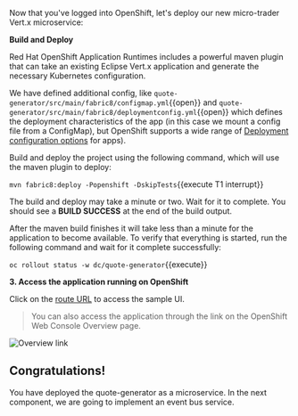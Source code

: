 Now that you've logged into OpenShift, let's deploy our new micro-trader Vert.x microservice:

**Build and Deploy**

Red Hat OpenShift Application Runtimes includes a powerful maven plugin that can take an
existing Eclipse Vert.x application and generate the necessary Kubernetes configuration.

We have defined additional config, like ``quote-generator/src/main/fabric8/configmap.yml``{{open}} and ``quote-generator/src/main/fabric8/deploymentconfig.yml``{{open}} which defines
the deployment characteristics of the app (in this case we mount a config file from a ConfigMap), but OpenShift supports a wide range of [Deployment configuration options](https://docs.openshift.org/latest/architecture/core_concepts/deployments.html) for apps).

Build and deploy the project using the following command, which will use the maven plugin to deploy:

`mvn fabric8:deploy -Popenshift -DskipTests`{{execute T1 interrupt}}

The build and deploy may take a minute or two. Wait for it to complete. You should see a **BUILD SUCCESS** at the
end of the build output.

After the maven build finishes it will take less than a minute for the application to become available.
To verify that everything is started, run the following command and wait for it complete successfully:

`oc rollout status -w dc/quote-generator`{{execute}}

**3. Access the application running on OpenShift**

 Click on the
[route URL](http://cart-cart.[[HOST_SUBDOMAIN]]-80-[[KATACODA_HOST]].environments.katacoda.com)
to access the sample UI.

> You can also access the application through the link on the OpenShift Web Console Overview page.

![Overview link](../assets/rhoar-vertx/routelink.png)


## Congratulations!

You have deployed the quote-generator as a microservice. In the next component, we are going to implement an event bus service. 
